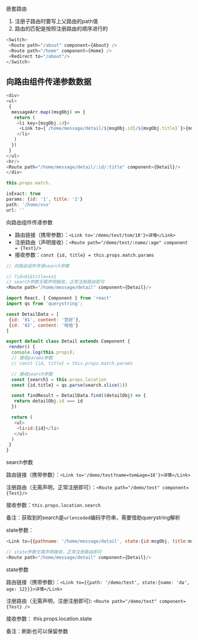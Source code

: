 
嵌套路由

1. 注册子路由时要写上父路由的path值
2. 路由的匹配是按照注册路由的顺序进行的

```js
<Switch>
 <Route path="/about" component={About} />
 <Route path="/home" component={Home} />
 <Redirect to="/about"/>
</Switch>
```


## 向路由组件传递参数数据

```js
<div>
<ul>
 {
  messageArr.map((msgObj) => {
   return (
    <li key={msgObj.id}>
     <Link to={`/home/message/detail/${msgObj.id}/${msgObj.title}`}>{msgObj.title}</Link>
    </li>
   )
  })
 }
</ul>
<hr/>
<Route path="/home/message/detail/:id/:title" component={Detail}/>
</div>
```

```js
this.props.match.

isExact: true
params: {id: '1', title: '2'}
path: '/home/xxx'
url: ''
```

向路由组件传递参数

- 路由链接（携带参数）：`<Link to='/demo/test/tom/18'}>详情</Link>`
- 注册路由（声明接收）：`<Route path="/demo/test/:name/:age" component = {Test}/>`
- 接收参数：`const {id, title} = this.props.match.params`

```js
// 向路由组件传递search参数

// ?id=01&title=xx1
// search参数无需声明接收，正常注册路由即可
<Route path="/home/message/detail" component={Detail}/>

import React, { Component } from 'react'
import qs from 'querystring';

const DetailData = [
 {id: '01', content: '您好'},
 {id: '02', content: '哈哈'}
]

export default class Detail extends Component {
 render() {
  console.log(this.props);
  // 接收params参数
  // const {id, title} = this.props.match.params

  // 接收search参数
  const {search} = this.props.location
  const {id,title} = qs.parse(search.slice(1))

  const findResult = DetailData.find((detailObj) => {
   return detailObj.id === id
  })

  return (
   <ul>
    <li>id:{id}</li>
   </ul>
  )
 }
}
```

search参数

路由链接（携带参数）：`<Link to='/demo/test?name=tom&age=18'}>详情</Link>`

注册路由（无需声明，正常注册即可）：`<Route path="/demo/test" component={Test}/>`

接收参数：`this.props.location.search`

备注：获取到的search是`urlencoded`编码字符串，需要借助querystring解析


state参数：

```js
<Link to={{pathname: '/home/message/detail', state:{id:msgObj, title:msgObj.title}}}>{msgObj.content}</Link>

// state参数无需声明接收，正常注册路由即可
<Route path="/home/message/detail" component={Detail}/>
```

state参数

路由链接（携带参数）：`<Link to={{path: '/demo/test', state:{name: 'da', age: 12}}}>详情</Link>`

注册路由（无需声明，注册注册即可): `<Route path="/demo/test" component={Test} />`

接收参数： this.props.location.state

备注：刷新也可以保留参数

